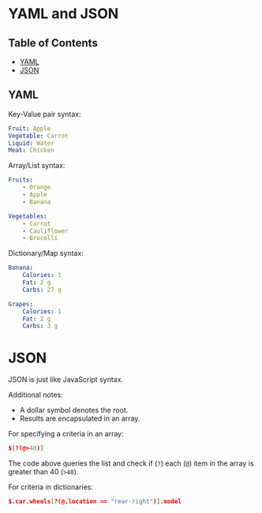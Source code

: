 # YAML and JSON

## Table of Contents

- [YAML](#yaml)
- [JSON](#json)

## YAML

Key-Value pair syntax:

```yaml
Fruit: Apple
Vegetable: Carrot
Liquid: Water
Meat: Chicken
```

Array/List syntax:

```yaml
Fruits:
	- Orange
	- Apple
	- Banana

Vegetables:
	- Carrot
	- Cauliflower
	- Brocolli
```

Dictionary/Map syntax:

```yaml
Banana:
	Calories: 1
	Fat: 2 g
	Carbs: 27 g

Grapes:
	Calories: 1
	Fat: 2 g
	Carbs: 3 g
```

# JSON

JSON is just like JavaScript syntax.

Additional notes:

- A dollar symbol denotes the root.
- Results are encapsulated in an array.

For specifying a criteria in an array:

```json
$[?(@>40)]
```

The code above queries the list and check if (`?`) each (`@`) item in the array is greater than 40 (`>40`).

For criteria in dictionaries:

```json
$.car.wheels[?(@.location == "rear-right")].model
```
